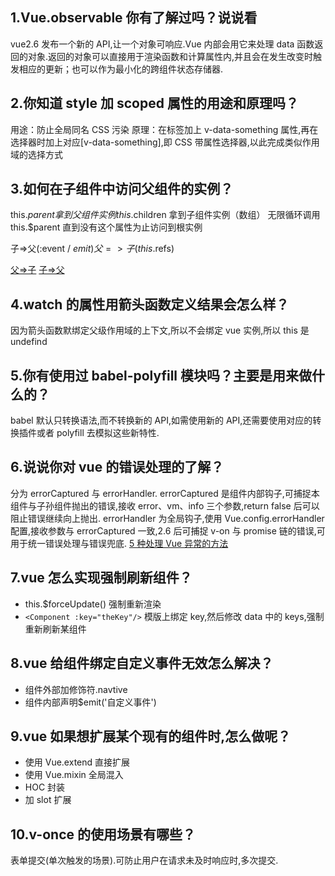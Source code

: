 ## 1.Vue.observable 你有了解过吗？说说看

vue2.6 发布一个新的 API,让一个对象可响应.Vue 内部会用它来处理 data 函数返回的对象.返回的对象可以直接用于渲染函数和计算属性内,并且会在发生改变时触发相应的更新；也可以作为最小化的跨组件状态存储器.

## 2.你知道 style 加 scoped 属性的用途和原理吗？

用途：防止全局同名 CSS 污染
原理：在标签加上 v-data-something 属性,再在选择器时加上对应[v-data-something],即 CSS 带属性选择器,以此完成类似作用域的选择方式

## 3.如何在子组件中访问父组件的实例？

this.$parent拿到父组件实例
this.$children 拿到子组件实例（数组）
无限循环调用 this.\$parent 直到没有这个属性为止访问到根实例

子=>父(:event / $emit) 父=>子(this.$refs)

[父=>子](https://www.cnblogs.com/jin-zhe/p/9523029.html)
[子=>父](https://www.cnblogs.com/jin-zhe/p/9523782.html)

## 4.watch 的属性用箭头函数定义结果会怎么样？

因为箭头函数默绑定父级作用域的上下文,所以不会绑定 vue 实例,所以 this 是 undefind

## 5.你有使用过 babel-polyfill 模块吗？主要是用来做什么的？

babel 默认只转换语法,而不转换新的 API,如需使用新的 API,还需要使用对应的转换插件或者 polyfill 去模拟这些新特性.

## 6.说说你对 vue 的错误处理的了解？

分为 errorCaptured 与 errorHandler.
errorCaptured 是组件内部钩子,可捕捉本组件与子孙组件抛出的错误,接收 error、vm、info 三个参数,return false 后可以阻止错误继续向上抛出.
errorHandler 为全局钩子,使用 Vue.config.errorHandler 配置,接收参数与 errorCaptured 一致,2.6 后可捕捉 v-on 与 promise 链的错误,可用于统一错误处理与错误兜底.
[5 种处理 Vue 异常的方法](http://www.imooc.com/article/288017?block_id=tuijian_wz)

## 7.vue 怎么实现强制刷新组件？

- this.\$forceUpdate() 强制重新渲染
- `<Component :key="theKey"/>` 模版上绑定 key,然后修改 data 中的 keys,强制重新刷新某组件

## 8.vue 给组件绑定自定义事件无效怎么解决？

- 组件外部加修饰符.navtive
- 组件内部声明\$emit('自定义事件')

## 9.vue 如果想扩展某个现有的组件时,怎么做呢？

- 使用 Vue.extend 直接扩展
- 使用 Vue.mixin 全局混入
- HOC 封装
- 加 slot 扩展

## 10.v-once 的使用场景有哪些？

表单提交(单次触发的场景).可防止用户在请求未及时响应时,多次提交.
